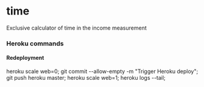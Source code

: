 # time
Exclusive calculator of time in the income measurement 

### Heroku commands
#### Redeployment
heroku scale web=0; git commit --allow-empty -m "Trigger Heroku deploy"; git push heroku master; heroku scale web=1; heroku logs --tail;
